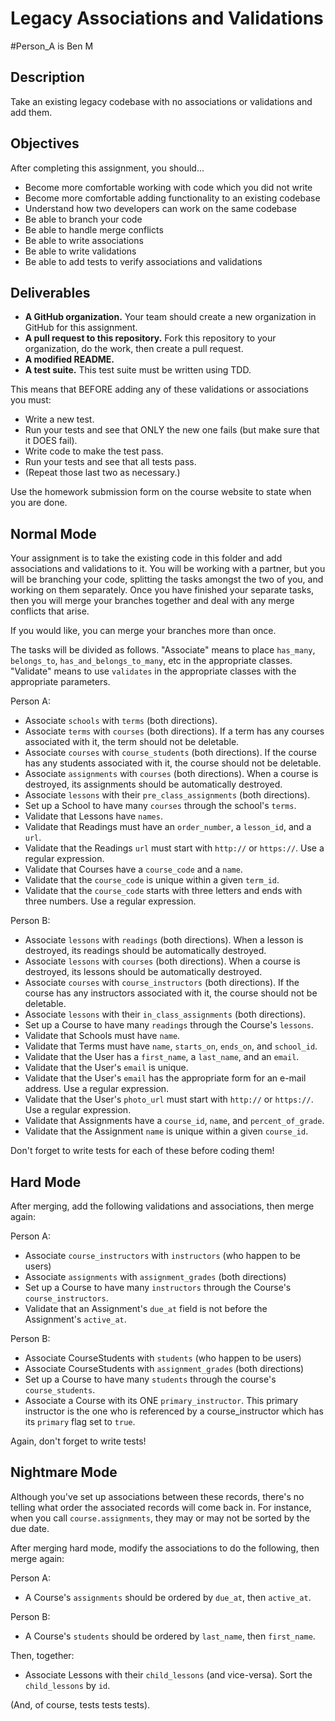 # Legacy Associations and Validations
#Person_A is Ben M
## Description

Take an existing legacy codebase with no associations or validations and add them.

## Objectives

After completing this assignment, you should...

* Become more comfortable working with code which you did not write
* Become more comfortable adding functionality to an existing codebase
* Understand how two developers can work on the same codebase
* Be able to branch your code
* Be able to handle merge conflicts
* Be able to write associations
* Be able to write validations
* Be able to add tests to verify associations and validations

## Deliverables

* **A GitHub organization.**  Your team should create a new organization in GitHub for this assignment.
* **A pull request to this repository.**  Fork this repository to your organization, do the work, then create a pull request.
* **A modified README.**
* **A test suite.**  This test suite must be written using TDD.

This means that BEFORE adding any of these validations or associations you must:

* Write a new test.
* Run your tests and see that ONLY the new one fails (but make sure that it DOES fail).
* Write code to make the test pass.
* Run your tests and see that all tests pass.
* (Repeat those last two as necessary.)

Use the homework submission form on the course website to state when you are done.

## Normal Mode

Your assignment is to take the existing code in this folder and add associations and validations to it.  You will be working with a partner, but you will be branching your code, splitting the tasks amongst the two of you, and working on them separately.  Once you have finished your separate tasks, then you will merge your branches together and deal with any merge conflicts that arise.

If you would like, you can merge your branches more than once.

The tasks will be divided as follows.  "Associate" means to place `has_many`, `belongs_to`, `has_and_belongs_to_many`, etc in the appropriate classes.  "Validate" means to use `validates` in the appropriate classes with the appropriate parameters.

Person A:

* Associate `schools` with `terms` (both directions).
* Associate `terms` with `courses` (both directions).  If a term has any courses associated with it, the term should not be deletable.
* Associate `courses` with `course_students` (both directions).  If the course has any students associated with it, the course should not be deletable.
* Associate `assignments` with `courses` (both directions).  When a course is destroyed, its assignments should be automatically destroyed.
* Associate `lessons` with their `pre_class_assignments` (both directions).
* Set up a School to have many `courses` through the school's `terms`.
* Validate that Lessons have `names`.
* Validate that Readings must have an `order_number`, a `lesson_id`, and a `url`.
* Validate that the Readings `url` must start with `http://` or `https://`.  Use a regular expression.
* Validate that Courses have a `course_code` and a `name`.
* Validate that the `course_code` is unique within a given `term_id`.
* Validate that the `course_code` starts with three letters and ends with three numbers.  Use a regular expression.

Person B:

* Associate `lessons` with `readings` (both directions).  When a lesson is destroyed, its readings should be automatically destroyed.
* Associate `lessons` with `courses` (both directions).  When a course is destroyed, its lessons should be automatically destroyed.
* Associate `courses` with `course_instructors` (both directions).  If the course has any instructors associated with it, the course should not be deletable.
* Associate `lessons` with their `in_class_assignments` (both directions).
* Set up a Course to have many `readings` through the Course's `lessons`.
* Validate that Schools must have `name`.
* Validate that Terms must have `name`, `starts_on`, `ends_on`, and `school_id`.
* Validate that the User has a `first_name`, a `last_name`, and an `email`.
* Validate that the User's `email` is unique.
* Validate that the User's `email` has the appropriate form for an e-mail address.  Use a regular expression.
* Validate that the User's `photo_url` must start with `http://` or `https://`.  Use a regular expression.
* Validate that Assignments have a `course_id`, `name`, and `percent_of_grade`.
* Validate that the Assignment `name` is unique within a given `course_id`.

Don't forget to write tests for each of these before coding them!


## Hard Mode

After merging, add the following validations and associations, then merge again:

Person A:

* Associate `course_instructors` with `instructors` (who happen to be users)
* Associate `assignments` with `assignment_grades` (both directions)
* Set up a Course to have many `instructors` through the Course's `course_instructors`.
* Validate that an Assignment's `due_at` field is not before the Assignment's `active_at`.

Person B:

* Associate CourseStudents with `students` (who happen to be users)
* Associate CourseStudents with `assignment_grades` (both directions)
* Set up a Course to have many `students` through the course's `course_students`.
* Associate a Course with its ONE `primary_instructor`.  This primary instructor is the one who is referenced by a course_instructor which has its `primary` flag set to `true`.

Again, don't forget to write tests!

## Nightmare Mode

Although you've set up associations between these records, there's no telling what order the associated records will come back in.  For instance, when you call `course.assignments`, they may or may not be sorted by the due date.

After merging hard mode, modify the associations to do the following, then merge again:

Person A:

* A Course's `assignments` should be ordered by `due_at`, then `active_at`.

Person B:

* A Course's `students` should be ordered by `last_name`, then `first_name`.

Then, together:

* Associate Lessons with their `child_lessons` (and vice-versa).  Sort the `child_lessons` by `id`.

(And, of course, tests tests tests).
